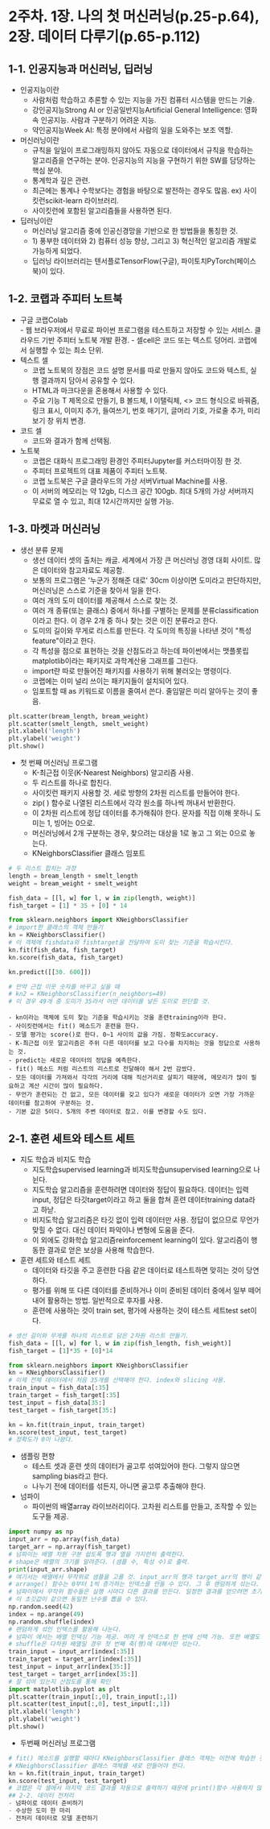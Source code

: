 # 2주차. 1장. 나의 첫 머신러닝(p.25-p.64), 2장. 데이터 다루기(p.65-p.112)

## 1-1. 인공지능과 머신러닝, 딥러닝
- 인공지능이란
    - 사람처럼 학습하고 추론할 수 있는 지능을 가진 컴퓨터 시스템을 만드는 기술.
    - 강인공지능Strong AI or 인공일반지능Artificial General Intelligence: 영화 속 인공지능. 사람과 구분하기 어려운 지능.
    - 약인공지능Week AI: 특정 분야에서 사람의 일을 도와주는 보조 역할.
- 머신러닝이란
    - 규칙을 일일이 프로그래밍하지 않아도 자동으로 데이터에서 규칙을 학습하는 알고리즘을 연구하는 분야. 인공지능의 지능을 구현하기 위한 SW를 담당하는 핵심 분야.
    - 통계학과 깊은 관련.
    - 최근에는 통계나 수학보다는 경험을 바탕으로 발전하는 경우도 많음. ex) 사이킷런scikit-learn 라이브러리.
    - 사이킷런에 포함된 알고리즘들을 사용하면 된다.
- 딥러닝이란
    - 머신러닝 알고리즘 중에 인공신경망을 기반으로 한 방법들을 통칭한 것.
    - 1\) 풍부한 데이터와 2\) 컴퓨터 성능 향상, 그리고 3\) 혁신적인 알고리즘 개발로 가능하게 되었다.
    - 딥러닝 라이브러리는 텐서플로TensorFlow(구글), 파이토치PyTorch(페이스북)이 있다.

## 1-2. 코랩과 주피터 노트북
- 구글 코랩Colab  
        - 웹 브라우저에서 무료로 파이썬 프로그램을 테스트하고 저장할 수 있는 서비스. 클라우드 기반 주피터 노트북 개발 환경.
          - 셀cell은 코드 또는 텍스트 덩어리. 코랩에서 실행할 수 있는 최소 단위.
- 텍스트 셀
    - 코랩 노트북의 장점은  코드 설명 문서를 따로 만들지 않아도 코드와 텍스트, 실행 결과까지 담아서 공유할 수 있다.
    - HTML과 마크다운을 혼용해서 사용할 수 있다.
    - 주요 기능 T 제목으로 만들기, B 볼드체, I 이탤릭체, <> 코드 형식으로 바꿔줌, 링크 표시, 이미지 추가, 들여쓰기, 번호 매기기, 글머리 기호, 가로줄 추가, 미리보기 창 위치 변경.
- 코드 셀
    - 코드와 결과가 함께 선택됨.
- 노트북
    - 코랩은 대화식 프로그래밍 환경인 주피터Jupyter를 커스터마이징 한 것.
    - 주피터 프로젝트의 대표 제품이 주피터 노트북.
    - 코랩 노트북은 구글 클라우드의 가상 서버Virtual Machine를 사용.
    - 이 서버의 메모리는 약 12gb, 디스크 공간 100gb. 최대 5개의 가상 서버까지 무료로 열 수 있고, 최대 12시간까지만 실행 가능.
## 1-3. 마켓과 머신러닝
- 생선 분류 문제
    - 생선 데이터 셋의 출처는 캐글. 세계에서 가장 큰 머신러닝 경영 대회 사이트. 많은 데이터와 참고자료도 제공함.
    - 보통의 프로그램은 '누군가 정해준 대로' 30cm 이상이면 도미라고 판단하지만, 머신러닝은 스스로 기준을 찾아서 일을 한다.
    - 여러 개의 도미 데이터를 제공해서 스스로 찾는 것.
    - 여러 개 종류(또는 클래스) 중에서 하나를 구별하는 문제를 분류classification이라고 한다. 이 경우 2개 중 하나 찾는 것은 이진 분류라고 한다.
    - 도미의 길이와 무게로 리스트를 만든다. 각 도미의 특징을 나타낸 것이 "특성 feature"이라고 한다.
    - 각 특성을 점으로 표현하는 것을 산점도라고 하는데 파이썬에서는 맷플롯립matplotlib이라는 패키지로 과학계산용 그래프를 그린다.
    - import란 따로 만들어진 패키지를 사용하기 위해 불러오는 명령이다.
    - 코랩에는 이미 널리 쓰이는 패키지들이 설치되어 있다.
    - 임포트할 때 as 키워드로 이름을 줄여서 쓴다. 줄임말은 미리 알아두는 것이 좋음.
```python
plt.scatter(bream_length, bream_weight)
plt.scatter(smelt_length, smelt_weight)
plt.xlabel('length')
plt.ylabel('weight')
plt.show()
```
- 첫 번째 머신러닝 프로그램
    - K-최근접 이웃(K-Nearest Neighbors) 알고리즘 사용.
    - 두 리스트를 하나로 합친다.
    - 사이킷런 패키지 사용할 것. 세로 방향의 2차원 리스트를 만들어야 한다.
    - zip( ) 함수로 나열된 리스트에서 각각 원소를 하나씩 꺼내서 반환한다.
    - 이 2차원 리스트에 정답 데이터를 추가해줘야 한다. 문자를 직접 이해 못하니 도미는 1, 빙어는 0으로.
    - 머신러닝에서 2개 구분하는 경우, 찾으려는 대상을 1로 놓고 그 외는 0으로 놓는다.
    - KNeighborsClassifier 클래스 임포트
``` python
# 두 리스트 합치는 과정
length = bream_length + smelt_length
weight = bream_weight + smelt_weight

fish_data = [[l, w] for l, w in zip(length, weight)]
fish_target = [1] * 35 + [0] * 14

from sklearn.neighbors import KNeighborsClassifier
# import한 클래스의 객체 만들기
kn = KNeighborsClassifier()
# 이 객체에 fishdata와 fishtarget을 전달하여 도미 찾는 기준을 학습시킨다.
kn.fit(fish_data, fish_target)
kn.score(fish_data, fish_target)

kn.predict([[30. 600]])

# 만약 근접 이웃 숫자를 바꾸고 싶을 때
# kn2 = KNeighborsClassifier(n_neighbors=49)
# 이 경우 49개 중 도미가 35라서 어떤 데이터를 넣든 도미로 판단할 것.
```
    - kn이라는 객체에 도미 찾는 기준을 학습시키는 것을 훈련training이라 한다.
    - 사이킷런에서는 fit() 메소드가 훈련을 한다.
    - 모델 평가는 score()로 한다. 0~1 사이의 값을 가짐. 정확도accuracy.
    - K-최근접 이웃 알고리즘은 주위 다른 데이터를 보고 다수를 차지하는 것을 정답으로 사용하는 것.
    - predict는 새로운 데이터의 정답을 예측한다.
    - fit() 메소드 처럼 리스트의 리스트로 전달해야 해서 2번 감쌌다.
    - 모든 데이터를 가져와서 각각의 거리에 대해 직선거리로 살피기 때문에, 메모리가 많이 필요하고 계산 시간이 많이 필요하다.
    - 무언가 훈련되는 건 없고, 모든 데이터를 갖고 있다가 새로운 데이터가 오면 가장 가까운 데이터를 참고하여 구분하는 것.
    - 기본 값은 5이다. 5개의 주변 데이터로 참고. 이를 변경할 수도 있다.
## 2-1. 훈련 세트와 테스트 세트
- 지도 학습과 비지도 학습
    - 지도학습supervised learning과 비지도학습unsupervised learning으로 나뉜다.
    - 지도학습 알고리즘을 훈련하려면 데이터와 정답이 필요하다. 데이터는 입력input, 정답은 타깃target이라고 하고 둘을 합쳐 훈련 데이터training data라고 하낟.
    - 비지도학습 알고리즘은 타깃 없이 입력 데이터만 사용. 정답이 없으므로 무언가 맞힐 수 없다. 대신 데이터 파악이나 변형에 도움을 준다.
    - 이 외에도 강화학습 알고리즘reinforcement learning이 있다. 알고리즘이 행동한 결과로 얻은 보상을 사용해 학습한다.
- 훈련 세트와 테스트 세트
    - 데이터와 타깃을 주고 훈련한 다음 같은 데이터로 테스트하면 맞히는 것이 당연하다.
    - 평가를 위해 또 다른 데이터를 준비하거나 이미 준비된 데이터 중에서 일부 떼어내어 활용하는 방법. 일반적으로 후자를 사용.
    - 훈련에 사용하는 것이 train set, 평가에 사용하는 것이 테스트 세트test set이다.
```python
# 생선 길이와 무게를 하나의 리스트로 담은 2차원 리스트 만들기.
fish_data = [[l, w] for l, w in zip(fish_length, fish_weight)]
fish_target = [1]*35 + [0]*14

from sklearn.neighbors import KNeighborsClassifier
kn = KNeighborsClassifier()
# 이제 전체 데이터에서 처음 35개를 선택해야 한다. index와 slicing 사용.
train_input = fish_data[:35]
train_target = fish_target[:35]
test_input = fish_data[35:]
test_target = fish_target[35:]

kn = kn.fit(train_input, train_target)
kn.score(test_input, test_target)
# 정확도가 0이 나왔다.
```
- 샘플링 편향
     - 테스트 셋과 훈련 셋의 데이터가 골고루 섞여있어야 한다. 그렇지 않으면 sampling bias라고 한다.
     - 나누기 전에 데이터를 섞든지, 아니면 골고루 추출해야 한다.
- 넘파이
    - 파이썬의 배열array 라이브러리이다. 고차원 리스트를 만들고, 조작할 수 있는 도구들 제공.
```python
import numpy as np
input_arr = np.array(fish_data)
target_arr = np.array(fish_target)
# 넘파이는 배열 차원 구분 쉽도록 행과 열을 가지런히 출력한다.
# shape은 배열의 크기를 알려준다. (샘플 수, 특성 수)로 출력.
print(input_arr.shape)
# 여기서는 배열에서 무작위로 샘플을 고를 것. input_arr의 행과 target_arr의 행이 같이 움직여야 한다. 따라서 구분지을 인덱스 값을 잘 기억해두어야 함.
# arrange() 함수는 0부터 1씩 증가하는 인덱스를 만들 수 있다. 그 후 랜덤하게 섞는다.
# 넘파이에서 무작위 함수들은 실행 시마다 다른 결과를 만든다. 일정한 결과를 얻으려면 초기에 랜덤 시드를 지정하면 된다.
# 이 초깃값이 같으면 동일한 난수를 뽑을 수 있다.
np.random.seed(42)
index = np.arange(49)
np.random.shuffle(index)
# 랜덤하게 섞인 인덱스를 활용해 나눈다.
# 넘파이 에서는 배열 인덱싱 기능 제공. 여러 개 인덱스로 한 번에 선택 가능. 또한 배열도 인덱스로 전환 가능.
# shuffle은 다차원 배열일 경우 첫 번째 축(행)에 대해서만 섞는다.
train_input = input_arr[index[:35]]
train_target = target_arr[index[:35]]
test_input = input_arr[index[35:]]
test_target = target_arr[index[35:]]
# 잘 섞여 있는지 산점도를 통해 확인
import matplotlib.pyplot as plt
plt.scatter(train_input[:,0], train_input[:,1])
plt.scatter(test_input[:,0], test_input[:,1])
plt.xlabel('length')
plt.ylabel('weight')
plt.show()
```
- 두번째 머신러닝 프로그램
```python
# fit() 메소드를 실행할 때마다 KNeighborsClassifier 클래스 객체는 이전에 학습한 것을 잃어버린다. 이전 모델 그대로 두고 싶다면
# KNeighborsClassifier 클래스 객체를 새로 만들어야 한다.
kn = kn.fit(train_input, train_target)
kn.score(test_input, test_target)
# 코랩은 각 셀에서 마지막 코드 결과를 자동으로 출력하기 때문에 print()함수 사용하지 않아도 된다.
## 2-2. 데이터 전처리
- 넘파이로 데이터 준비하기
- 수상한 도미 한 마리
- 전처리 데이터로 모델 훈련하기
